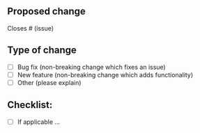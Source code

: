 ## Proposed change

Closes # (issue)

## Type of change

<!--
What type of change does your PR introduce to Homepage?
-->

- [ ] Bug fix (non-breaking change which fixes an issue)
- [ ] New feature (non-breaking change which adds functionality)
- [ ] Other (please explain)

## Checklist:

- [ ] If applicable ...
